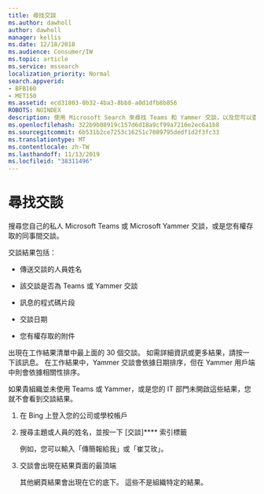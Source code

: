 ```yaml
---
title: 尋找交談
ms.author: dawholl
author: dawholl
manager: kellis
ms.date: 12/18/2018
ms.audience: Consumer/IW
ms.topic: article
ms.service: mssearch
localization_priority: Normal
search.appverid:
- BFB160
- MET150
ms.assetid: ecd31803-0b32-4ba3-8bb8-a0d1dfb8b856
ROBOTS: NOINDEX
description: 使用 Microsoft Search 來尋找 Teams 和 Yammer 交談，以及您可以查看的詳細資料。
ms.openlocfilehash: 322b9b08919c157d6d18a9cf99a7216e2ec6a1b8
ms.sourcegitcommit: 6b531b2ce7253c16251c7089795dedf1d2f3fc33
ms.translationtype: MT
ms.contentlocale: zh-TW
ms.lasthandoff: 11/13/2019
ms.locfileid: "38311496"
---
```

# <a name="find-conversations"></a>尋找交談

搜尋您自己的私人 Microsoft Teams 或 Microsoft Yammer 交談，或是您有權存取的同事間交談。
  
交談結果包括：
  
- 傳送交談的人員姓名
    
- 該交談是否為 Teams 或 Yammer 交談
    
- 訊息的程式碼片段
    
- 交談日期
    
- 您有權存取的附件
    
出現在工作結果清單中最上面的 30 個交談。 如需詳細資訊或更多結果，請按一下該訊息。 在工作結果中，Yammer 交談會依據日期排序，但在 Yammer 用戶端中則會依據相關性排序。
  
如果貴組織並未使用 Teams 或 Yammer，或是您的 IT 部門未開啟這些結果，您就不會看到交談結果。
  
1. 在 Bing 上登入您的公司或學校帳戶
    
2. 搜尋主題或人員的姓名，並按一下 [交談]**** 索引標籤 
    
    例如，您可以輸入「傳簡報給我」或「崔艾玫」。
    
3. 交談會出現在結果頁面的最頂端
    
    其他網頁結果會出現在它的底下。 這些不是組織特定的結果。
    


